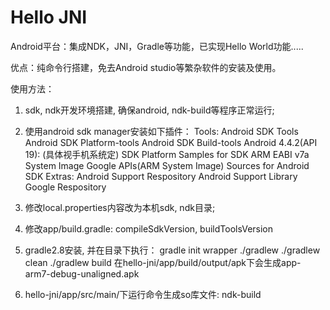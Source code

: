 Hello JNI
=========

Android平台：集成NDK，JNI，Gradle等功能，已实现Hello World功能.....

优点：纯命令行搭建，免去Android studio等繁杂软件的安装及使用。

使用方法：

1. sdk, ndk开发环境搭建, 确保android, ndk-build等程序正常运行;

2. 使用android sdk manager安装如下插件：
Tools:
    Android SDK Tools
    Android SDK Platform-tools
    Android SDK Build-tools
Android 4.4.2(API 19): (具体视手机系统定)
    SDK Platform
    Samples for SDK
    ARM EABI v7a System Image
    Google APIs(ARM System Image)
    Sources for Android SDK
Extras:
    Android Support Respository
    Android Support Library
    Google Respository

3. 修改local.properties内容改为本机sdk, ndk目录;

4. 修改app/build.gradle:
compileSdkVersion, buildToolsVersion

5. gradle2.8安装, 并在目录下执行：
gradle init wrapper
./gradlew
./gradlew clean
./gradlew build
在hello-jni/app/build/output/apk下会生成app-arm7-debug-unaligned.apk

6. hello-jni/app/src/main/下运行命令生成so库文件:
ndk-build
